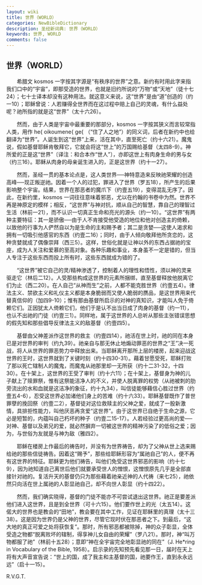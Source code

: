 ```yaml
---
layout: wiki
title: 世界（WORLD）
categories: NewBibleDictionary
description: 圣经新词典: 世界（WORLD）
keywords: 世界, WORLD
comments: false
---
```


## 世界（WORLD）

　　希腊文 kosmos 一字按其字源是“有秩序的世界”之意。新约有时用此字来指我们口中的“宇宙”，即那受造的世界，也就是旧约所说的“万物”或“天地”（徒十七24）；七十士译本却没有这种用法。就这意义来说，这“世界”是由“道”创造的（约一10）；耶稣曾说：人若赚得全世界而在这过程中赔上自己的灵魂，有什么益处呢？祂所指的就是这“世界”（太十六26）。

　　然而，由于人类是宇宙中最重要的那部分，kosmos 一字按其狭义而言较常指人类，用作 he{ oikoumene{ ge{ （“住了人之地”）的同义词，后者在新约中也给翻译为“世界”。人诞生到这“世界”上来，活在其中，直至死亡（约十六21）。魔鬼说，假如基督耶稣肯敬拜它，它就会将这“世上”的万国赐给基督（太四8-9）。神所爱的正是这“世界”〔译注：和合本作“世人”〕，亦即这世上有肉身生命的男与女（约三16）。耶稣从肉身的母亲诞生进入的，正是这世界（约十一27）。

　　然而，圣经一贯的基本论点是，这人类世界──神特意造来反映祂荣耀的创造高峰──现正叛逆祂。因着一个人的过犯，罪进入了世界（罗五18），所产生的后果影响整个宇宙。结果，世界在那恶者的魔爪下（约壹五19），变得混乱无序了。因此，在新约里，kosmos 一词往往意味着邪恶，尤以在约翰的书卷中为然。世界不再是神原定的模样；相反，“这世界”与神对抗，顺从自己的智慧，靠自己的理智过生活（林前一21），而不认识一切真正生命和亮光的源头（约一10）。“这世界”有两种主要特征：其一是骄傲──由于人不肯接受他受造的地位和他对创造主的倚赖，以致他的行事为人俨然自以为是生命的主和赐予者；其二是贪婪──这使人渴求和拥有一切吸引他感官的东西（约壹二16）；同时，由于人倾向敬拜他所贪恋的，这种贪婪就成了偶像崇拜（西三5）。这样，世俗化就是让神以外的东西占据祂的宝座，成为人关注和爱慕的至高对象。各种乐趣和事业，本身虽不一定是错的，但当人专注于这些东西而投上所有时，这些东西就成为错的了。

　　“这世界”被它自己的灵/精神渗透了，控制着人的理性和悟性，须以神的灵来驱走它（林后二12）。人受那些构成这世界的元素所捆绑，直至基督释放他脱离它们为止（西二20）。在人自己“从神而生”之前，人都不能克胜世界（约壹五4）。律法主义、禁欲主义和礼仪主义都是本身脆弱而又使人脆弱的赝品，是这世界用来代替真信仰的（加四9-10）；惟有那由基督所启示的对神的真知识，才能叫人免于倚赖它们。正因犹太人倚赖它们，他们于是认不出当日成了肉身的基督（约一11），也认不出祂的门徒（约壹三1）。同样地，属于这世界的人总听从那些主张错误思想的假先知和那些倡导反律法主义的敌基督（约壹四5）。

　　基督由父神差派作这世界的救主（约壹四14），祂活在世上时，祂的同在本身已是对世界的审判（约九39）。祂亲自与那无休止地煽动罪恶的世界之“王”决一死战，将人从世界的罪恶势力中释放出来。当耶稣离开那所上层的楼房，起来迎战这世界的王时，这世界就到了关键时刻（约十四30-31）。藉着甘愿受死，耶稣打败了那以死亡辖制人的魔鬼，而魔鬼从祂那里却一无所获（约十二31-32，十四30）。在十架上，这世界的王受了审判（约十六11）；在十架上，基督身为神的儿子献上了赎罪祭，惟有这祭能洁净人的不义，并使人脱离罪的权势（从祂被刺的肋旁流出的水和血就是这洁净的象征，约十九34），叫信徒能够藉信心胜过世界（约壹五4-6），忍受这世界必加诸他们身上的苦难（约十六33）。耶稣基督既作了普世罪孽的挽回祭（约壹二2），基督徒对这位救赎主的父神之爱，就成了一股新激情，具排拒性能力，叫他厌恶再贪爱“这世界”。由于这世界已自绝于生命之源，它必是短暂的，内蕴叫自己朽坏的种子（约壹二15-17）。人若经验过更高尚的爱──对神、基督以及弟兄的爱，就必然摒弃一切被这世界的精神污染了的低俗之爱；因为，与世俗为友就是与神为敌（雅四2）。

　　耶稣在楼房上作最后的祷告时，并没有为世界祷告，却为了父神从世上选来赐给祂的那些信徒祷告。因着这“赐予”，那些给耶稣形容为“属祂自己”的人，便不再有这世界的特征。耶稣更为他们祷告，叫他们免受这世界邪恶的影响（约十七9），因为祂知道自己离世后他们就要承受世人的憎恨，这憎恨原先几乎是全部直接针对祂的。复活升天的基督仍只为那些藉着祂亲近神的人代祷（来七25），祂依然只向活在世上属祂的人彰显祂自己，却不向世人彰显（约十四22）。

　　然而，我们确实晓得，基督的门徒不能亦不可尝试退出这世界。祂正是要差派他们进入这世界，且是到全世界（可十六15）。他们要作世上的光（太五14）。这偌大的世界也是教会的“田地”，教会要在其中工作，见证在耶稣里的真理（太十三38）。这是因为世界仍是父神的世界，尽管它现时伏在那恶者之下。到最后，“这大地的真正可爱之处将获恢复”。那时，所有邪恶都被除掉，神的众子彰显，全体受造之物都“脱离败坏的辖制，得享神儿女自由的荣耀”（罗八21）。那时，神“叫万物都服了祂”（林前十五28）；意即“神在全宇宙完全地彰显祂的同在”（J. He*ring in Vocabulary of the Bible, 1958）。启示录的先知预先看见那一日，届时在天上将有大声音宣告说：“世上的国，成了我主和主基督的国，祂要作王，直到永永远远”（启十一15）。

R.V.G.T.








